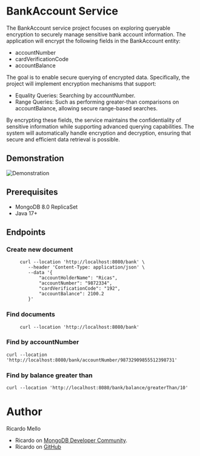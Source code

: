 # BankAccount Service

The BankAccount service project focuses on exploring queryable encryption to securely manage sensitive bank account information. The application will encrypt the following fields in the BankAccount entity:

- accountNumber 
- cardVerificationCode 
- accountBalance 

The goal is to enable secure querying of encrypted data. Specifically, the project will implement encryption mechanisms that support:

- Equality Queries: Searching by accountNumber.
- Range Queries: Such as performing greater-than comparisons on accountBalance, allowing secure range-based searches.

By encrypting these fields, the service maintains the confidentiality of sensitive information while supporting advanced querying capabilities. The system will automatically handle encryption and decryption, ensuring that secure and efficient data retrieval is possible.

## Demonstration
![Demonstration](/src/main/resources/images/demonstration-postman.gif)

## Prerequisites
- MongoDB 8.0 ReplicaSet
- Java 17+ 

## Endpoints
### Create new document

```
     curl --location 'http://localhost:8080/bank' \
        --header 'Content-Type: application/json' \
        --data '{
            "accountHolderName": "Ricas",
            "accountNumber": "9872334",
            "cardVerificationCode": "192",
            "accountBalance": 2100.2
        }'
```

### Find documents 

```
     curl --location 'http://localhost:8080/bank'
```


### Find by accountNumber

```
curl --location 'http://localhost:8080/bank/accountNumber/98732909855512398731'
```

### Find by balance greater than

```
curl --location 'http://localhost:8080/bank/balance/greaterThan/10'
```

# Author
Ricardo Mello
- Ricardo on [MongoDB Developer Community](https://www.mongodb.com/community/forums/u/ricardo_silva_de_mello/summary).
- Ricardo on [GitHub](https://github.com/ricardohsmello)


